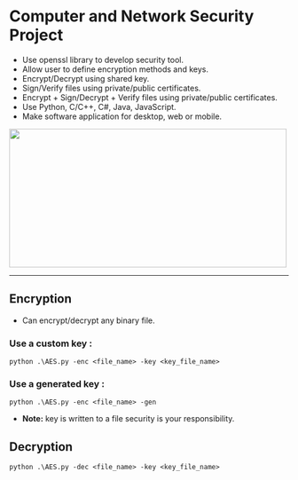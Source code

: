 # Computer and Network Security Project
- Use openssl library to develop security tool.
- Allow user to define encryption methods and keys.
- Encrypt/Decrypt using shared key.
- Sign/Verify files using private/public certificates.
- Encrypt + Sign/Decrypt + Verify files using private/public certificates.
- Use Python, C/C++, C#, Java, JavaScript.
- Make software application for desktop, web or mobile.

<img src="https://fossa.com/blog/content/images/2022/10/openssl.png" width="500" height="250" />


--- 

## Encryption

* Can encrypt/decrypt any binary file.

### Use a custom key :

```
python .\AES.py -enc <file_name> -key <key_file_name>
```
### Use a generated key :

```
python .\AES.py -enc <file_name> -gen
```

* **Note:** key is written to a file security is your responsibility.

## Decryption

```
python .\AES.py -dec <file_name> -key <key_file_name>
```
